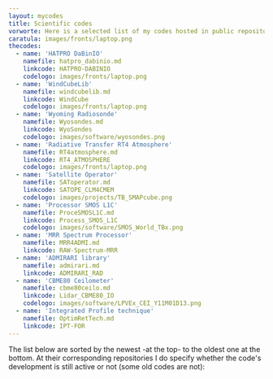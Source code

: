 ```yaml
---
layout: mycodes
title: Scientific codes
vorworte: Here is a selected list of my codes hosted in public repositories.
caratula: images/fronts/laptop.png
thecodes:
  - name: 'HATPRO DaBinIO'
    namefile: hatpro_dabinio.md
    linkcode: HATPRO-DABINIO
    codelogo: images/fronts/laptop.png
  - name: 'WindCubeLib'
    namefile: windcubelib.md
    linkcode: WindCube
    codelogo: images/fronts/laptop.png
  - name: 'Wyoming Radiosonde'
    namefile: Wyosondes.md
    linkcode: WyoSondes
    codelogo: images/software/wyosondes.png
  - name: 'Radiative Transfer RT4 Atmosphere'
    namefile: RT4atmosphere.md
    linkcode: RT4_ATMOSPHERE
    codelogo: images/fronts/laptop.png
  - name: 'Satellite Operator'
    namefile: SAToperator.md
    linkcode: SATOPE_CLM4CMEM
    codelogo: images/projects/TB_SMAPcube.png
  - name: 'Processor SMOS L1C'
    namefile: ProceSMOSL1C.md
    linkcode: Process_SMOS_L1C
    codelogo: images/software/SMOS_World_TBx.png
  - name: 'MRR Spectrum Processor'
    namefile: MRR4ADMI.md
    linkcode: RAW-Spectrum-MRR
  - name: 'ADMIRARI library'
    namefile: admirari.md
    linkcode: ADMIRARI_RAD
  - name: 'CBME80 Ceilometer'
    namefile: cbme80ceilo.md
    linkcode: Lidar_CBME80_IO
    codelogo: images/software/LPVEx_CEI_Y11M01D13.png
  - name: 'Integrated Profile technique'
    namefile: OptimRetTech.md
    linkcode: IPT-FOR
---
```


The list below are sorted by the newest -at the top- to the oldest one at the bottom. At their corresponding repositories I do specify whether the code's development is still active or not (some old codes are not):

